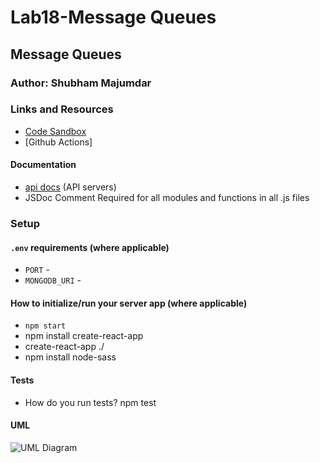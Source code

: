 # Lab18-Message Queues

## Message Queues

### Author: Shubham Majumdar

### Links and Resources
* [Code Sandbox](https://codesandbox.io/s/component-based-ui-vpxpm)
* [Github Actions]

#### Documentation
* [api docs](http://xyz.com/api-docs) (API servers)
* JSDoc Comment Required for all modules and functions in all .js files

### Setup
#### `.env` requirements (where applicable)
* `PORT` -
* `MONGODB_URI` -

#### How to initialize/run your server app (where applicable)
* `npm start`
* npm install create-react-app
* create-react-app ./
* npm install node-sass
  
#### Tests
* How do you run tests?
npm test

#### UML
![UML Diagram](whiteboard.jpg)
